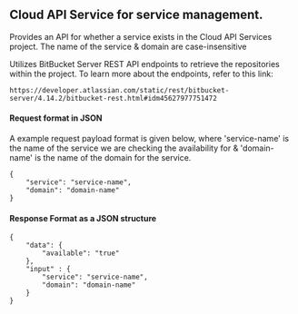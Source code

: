 ## Cloud API Service for service management.
Provides an API for whether a service exists in the Cloud API Services project. The name of the service & domain are case-insensitive

Utilizes BitBucket Server REST API endpoints to retrieve the repositories within the project. To learn more about the endpoints, refer to this link:
```
https://developer.atlassian.com/static/rest/bitbucket-server/4.14.2/bitbucket-rest.html#idm45627977751472
```

#### Request format in JSON
A example request payload format is given below, where 'service-name' is the name of the service we are checking the availability for &
'domain-name' is the name of the domain for the service.

```
{
    "service": "service-name",
    "domain": "domain-name"
}
```

#### Response Format as a JSON structure
```
{
    "data": {
        "available": "true"
    },
    "input" : {
        "service": "service-name",
        "domain": "domain-name"
    }
}
```
